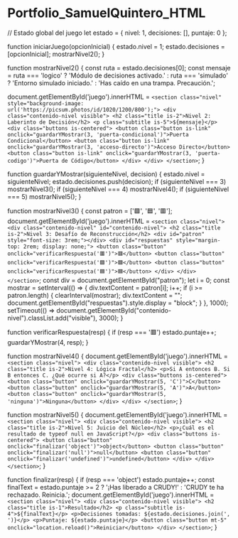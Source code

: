 # Portfolio_SamuelQuintero_HTML




// Estado global del juego
let estado = {
  nivel: 1,
  decisiones: [],
  puntaje: 0
};

function iniciarJuego(opcionInicial) {
  estado.nivel = 1;
  estado.decisiones = [opcionInicial];
  mostrarNivel2();
}

function mostrarNivel2() {
  const ruta = estado.decisiones[0];
  const mensaje = ruta === 'logico' ? 'Módulo de decisiones activado.' :
                  ruta === 'simulado' ? 'Entorno simulado iniciado.' :
                  'Has caído en una trampa. Precaución.';

  document.getElementById('juego').innerHTML = `
    <section class="nivel" style="background-image: url('https://picsum.photos/id/1020/1200/800');">
      <div class="contenido-nivel visible">
        <h2 class="title is-2">Nivel 2: Laberinto de Decisión</h2>
        <p class="subtitle is-5">${mensaje}</p>
        <div class="buttons is-centered">
          <button class="button is-link" onclick="guardarYMostrar(3, 'puerta-condicional')">Puerta Condicional</button>
          <button class="button is-link" onclick="guardarYMostrar(3, 'acceso-directo')">Acceso Directo</button>
          <button class="button is-link" onclick="guardarYMostrar(3, 'puerta-codigo')">Puerta de Código</button>
        </div>
      </div>
    </section>
  `;
}

function guardarYMostrar(siguienteNivel, decision) {
  estado.nivel = siguienteNivel;
  estado.decisiones.push(decision);
  if (siguienteNivel === 3) mostrarNivel3();
  if (siguienteNivel === 4) mostrarNivel4();
  if (siguienteNivel === 5) mostrarNivel5();
}

function mostrarNivel3() {
  const patron = ['🟩', '🟦', '🟥'];
  document.getElementById('juego').innerHTML = `
    <section class="nivel">
      <div class="contenido-nivel" id="contenido-nivel">
        <h2 class="title is-2">Nivel 3: Desafío de Reconstrucción</h2>
        <div id="patron" style="font-size: 3rem;"></div>
        <div id="respuestas" style="margin-top: 2rem; display: none;">
          <button class="button" onclick="verificarRespuesta('🟥')">🟥</button>
          <button class="button" onclick="verificarRespuesta('🟩')">🟩</button>
          <button class="button" onclick="verificarRespuesta('🟦')">🟦</button>
        </div>
      </div>
    </section>
  `;
  const div = document.getElementById("patron");
  let i = 0;
  const mostrar = setInterval(() => {
    div.textContent = patron[i];
    i++;
    if (i >= patron.length) {
      clearInterval(mostrar);
      div.textContent = "";
      document.getElementById("respuestas").style.display = "block";
    }
  }, 1000);
  setTimeout(() => document.getElementById("contenido-nivel").classList.add("visible"), 3000);
}

function verificarRespuesta(resp) {
  if (resp === '🟥') estado.puntaje++;
  guardarYMostrar(4, resp);
}

function mostrarNivel4() {
  document.getElementById('juego').innerHTML = `
    <section class="nivel">
      <div class="contenido-nivel visible">
        <h2 class="title is-2">Nivel 4: Lógica Fractal</h2>
        <p>Si A entonces B. Si B entonces C. ¿Qué ocurre si A?</p>
        <div class="buttons is-centered">
          <button class="button" onclick="guardarYMostrar(5, 'C')">C</button>
          <button class="button" onclick="guardarYMostrar(5, 'A')">A</button>
          <button class="button" onclick="guardarYMostrar(5, 'ninguna')">Ninguna</button>
        </div>
      </div>
    </section>
  `;
}

function mostrarNivel5() {
  document.getElementById('juego').innerHTML = `
    <section class="nivel">
      <div class="contenido-nivel visible">
        <h2 class="title is-2">Nivel 5: Juicio del Núcleo</h2>
        <p>¿Cuál es el resultado de typeof null en JavaScript?</p>
        <div class="buttons is-centered">
          <button class="button" onclick="finalizar('object')">object</button>
          <button class="button" onclick="finalizar('null')">null</button>
          <button class="button" onclick="finalizar('undefined')">undefined</button>
        </div>
      </div>
    </section>
  `;
}

function finalizar(resp) {
  if (resp === 'object') estado.puntaje++;
  const finalText = estado.puntaje >= 2 ? '¡Has liberado a CRUDY!' : 'CRUDY te ha rechazado. Reinicia.';
  document.getElementById('juego').innerHTML = `
    <section class="nivel">
      <div class="contenido-nivel visible">
        <h2 class="title is-1">Resultado</h2>
        <p class="subtitle is-4">${finalText}</p>
        <p>Decisiones tomadas: ${estado.decisiones.join(', ')}</p>
        <p>Puntaje: ${estado.puntaje}</p>
        <button class="button mt-5" onclick="location.reload()">Reiniciar</button>
      </div>
    </section>
  `;
}
